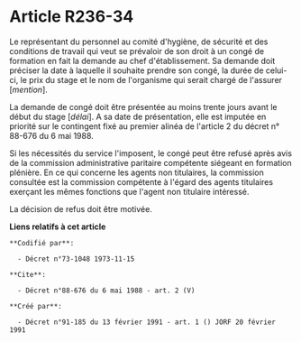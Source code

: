 # Article R236-34

Le représentant du personnel au comité d'hygiène, de sécurité et des conditions de travail qui veut se prévaloir de son droit
à un congé de formation en fait la demande au chef d'établissement. Sa demande doit préciser la date à laquelle il souhaite
prendre son congé, la durée de celui-ci, le prix du stage et le nom de l'organisme qui serait chargé de l'assurer
[*mention*].

La demande de congé doit être présentée au moins trente jours avant le début du stage [*délai*]. A sa date de présentation,
elle est imputée en priorité sur le contingent fixé au premier alinéa de l'article 2 du décret n° 88-676 du 6 mai 1988.

Si les nécessités du service l'imposent, le congé peut être refusé après avis de la commission administrative paritaire
compétente siégeant en formation plénière. En ce qui concerne les agents non titulaires, la commission consultée est la
commission compétente à l'égard des agents titulaires exerçant les mêmes fonctions que l'agent non titulaire intéressé.

La décision de refus doit être motivée.

**Liens relatifs à cet article**

	**Codifié par**:

	  - Décret n°73-1048 1973-11-15

	**Cite**:

	  - Décret n°88-676 du 6 mai 1988 - art. 2 (V)

	**Créé par**:

	  - Décret n°91-185 du 13 février 1991 - art. 1 () JORF 20 février 1991
